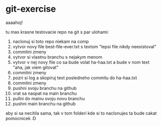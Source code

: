 # git-exercise

aaaahoj!

tu mas krasne testovacie repo na git s par ulohami:
1. naclonuj si toto repo niekam na comp
2. vytvor novy file best-file-ever.txt s textom "lepsi file nikdy neexistoval"
3. commitni zmeny
4. vytvor si vlastnu branchu s nejakym menom
5. vytvor v nej novy file co sa bude volat ha-haa.txt a bude v nom text "aha, jak viem gitovat"
7. commitni zmeny
8. pozri si log a skopiruj text posledneho commitu do ha-haa.txt
9. commitni zmeny
10. pushni svoju branchu na github
11. vrat sa naspat na main branchu
12. pullni do mainu svoju novu branchu
13. pushni main branchu na github

aby si sa necitila sama, tak v tom folderi kde si to naclonujes ta bude cakat pomocnicek :D
